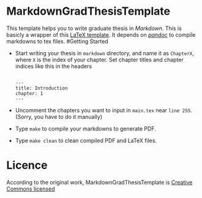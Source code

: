 # MarkdownGradThesisTemplate
This template helps you to write graduate thesis in *Markdown*. This is basicly a wrapper of this [LaTeX template](http://www.latextemplates.com/template/masters-doctoral-thesis). It depends on [*pandoc*](http://pandoc.org/) to compile markdowns to tex files. 
#Getting Started
* Start writing your thesis in `markdown` directory, and name it as `ChapterX`, where `X` is the index of your chapter. 
Set chapter titles and chapter indices like this in the headers

	```
	
	---
	title: Introduction
	chapter: 1
	--- 
	
	```
* Uncomment the chapters you want to input in `main.tex` near `line 255`. (Sorry, you have to do it manually)
* Type `make` to compile your markdowns to generate PDF.
* Type `make clean` to clean compiled PDF and LaTeX files.

# Licence
According to the original work, MarkdownGradThesisTemplate is [Creative Commons licensed](http://creativecommons.org/licenses/by-nc-sa/3.0/)
